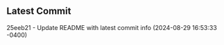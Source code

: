 
## Latest Commit
25eeb21 - Update README with latest commit info (2024-08-29 16:53:33 -0400) <Yunxi-Zhou>
